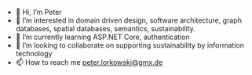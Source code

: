 - 👋 Hi, I’m Peter
- 👀 I’m interested in domain driven design, software architecture, graph databases, spatial databases, semantics, sustainability.
- 🌱 I’m currently learning ASP.NET Core, authentication
- 💞️ I’m looking to collaborate on supporting sustainability by information technology
- 📫 How to reach me peter.lorkowski@gmx.de

<!---
petelork/petelork is a ✨ special ✨ repository because its `README.md` (this file) appears on your GitHub profile.
You can click the Preview link to take a look at your changes.
--->
